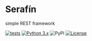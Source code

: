 # Serafín
simple REST framework

[![tests](https://github.com/kaliv0/serafin/actions/workflows/ci.yml/badge.svg)](https://github.com/kaliv0/serafin/actions/workflows/ci.yml)
[![Python 3.x](https://img.shields.io/pypi/pyversions/serafin.svg?logo=python&logoColor=white)](https://pypi.org/project/serafin/)
![PyPI](https://img.shields.io/pypi/v/serafin.svg)
[![License](https://img.shields.io/badge/license-GPL%203.0-blue.svg)](https://github.com/kaliv0/serafin/blob/main/LICENSE)
